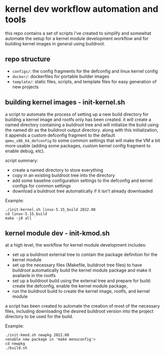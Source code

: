 # kernel dev workflow automation and tools

this repo contains a set of scripts i've created to simplify and somewhat automate the setup for a kernel module development workflow and for building kernel images in general using buildroot.

## repo structure

- `configs/`: the config fragments for the defconfig and linux kernel config
- `docker/`: dockerfiles for portable builder images
- `template/`: static files, scripts, and template files for easy generation of new projects

## building kernel images - init-kernel.sh

a script to automate the process of setting up a new build directory for building a kernel image and rootfs only has been created. it will create a named directory containing a buildroot tree and will initialize the build using the named dir as the buildroot output directory.
along with this initialization, it appends a custom defconfig fragment to the default `qemu_x86_64_defconfig` to some common settings that will make the VM a bit more usable (adding some packages, custom kernel config fragment to enable debug, etc).

script summary:
* create a named directory to store everything
* copy in an existing buildroot tree into the directory
* add some baseline configuration settings to the defconfig and kernel configs for common settings
* download a buildroot tree automatically if it isn't already downloaded

Example:

```
./init-kernel.sh linux-5.15_build 2022.08
cd linux-5.15_build
make -j8 all
```

## kernel module dev - init-kmod.sh

at a high level, the workflow for kernel module development includes:
* set up a buildroot external tree to contain the package definition for the kernel module
* set up the necessary files (Makefile, buildroot tree files) to have buildroot automatically build the kernel module package and make it availavle in the rootfs
* set up a buildroot build using the external tree and prepare for build: create the defconfig, enable the kernel module package, 
* run the buildroot build to create the kernel image, rootfs, and kernel module

a script has been created to automate the creation of most of the necessary files, including downloading the desired buildroot version into the project directory to be used for the build.

Example:

```
./init-kmod.sh newpkg 2022.08
<enable new package in 'make menuconfig'>
cd newpkg
./build.sh
```

